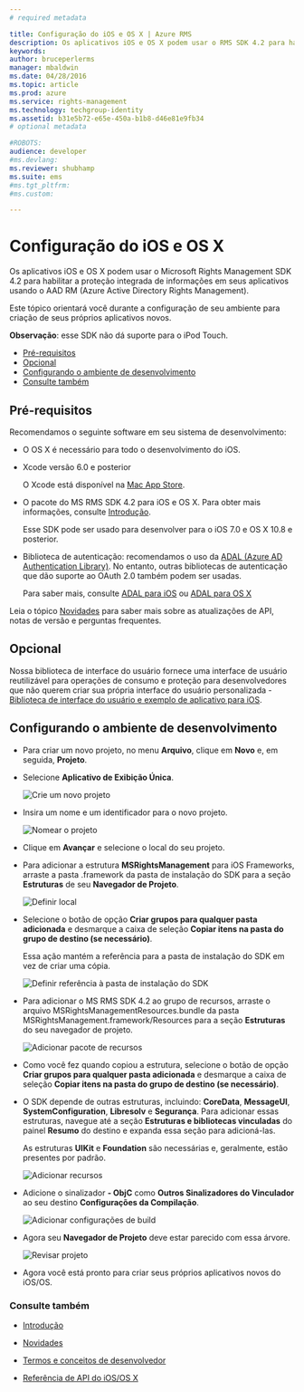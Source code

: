 ```yaml
---
# required metadata

title: Configuração do iOS e OS X | Azure RMS
description: Os aplicativos iOS e OS X podem usar o RMS SDK 4.2 para habilitar a proteção integrada de informações em seus aplicativos usando o AAD RM.
keywords:
author: bruceperlerms
manager: mbaldwin
ms.date: 04/28/2016
ms.topic: article
ms.prod: azure
ms.service: rights-management
ms.technology: techgroup-identity
ms.assetid: b31e5b72-e65e-450a-b1b8-d46e81e9fb34
# optional metadata

#ROBOTS:
audience: developer
#ms.devlang:
ms.reviewer: shubhamp
ms.suite: ems
#ms.tgt_pltfrm:
#ms.custom:

---
```


# Configuração do iOS e OS X

Os aplicativos iOS e OS X podem usar o Microsoft Rights Management SDK 4.2 para habilitar a proteção integrada de informações em seus aplicativos usando o AAD RM (Azure Active Directory Rights Management).

Este tópico orientará você durante a configuração de seu ambiente para criação de seus próprios aplicativos novos.

**Observação**: esse SDK não dá suporte para o iPod Touch.


-   [Pré-requisitos](#prerequisites)
-   [Opcional](#optional)
-   [Configurando o ambiente de desenvolvimento](#configuring_your_development_environment)
-   [Consulte também](#see_also)

## Pré-requisitos

Recomendamos o seguinte software em seu sistema de desenvolvimento:

-   O OS X é necessário para todo o desenvolvimento do iOS.
-   Xcode versão 6.0 e posterior

    O Xcode está disponível na [Mac App Store](https://developer.apple.com/technologies/mac/).

-   O pacote do MS RMS SDK 4.2 para iOS e OS X. Para obter mais informações, consulte [Introdução](get-started.md).

    Esse SDK pode ser usado para desenvolver para o iOS 7.0 e OS X 10.8 e posterior.

-   Biblioteca de autenticação: recomendamos o uso da [ADAL (Azure AD Authentication Library)](https://msdn.microsoft.com/en-us/library/jj573266.aspx). No entanto, outras bibliotecas de autenticação que dão suporte ao OAuth 2.0 também podem ser usadas.

    Para saber mais, consulte [ADAL para iOS](https://github.com/MSOpenTech/azure-activedirectory-library-for-ios) ou [ADAL para OS X](https://github.com/MSOpenTech/azure-activedirectory-library-for-ios/tree/OSXUniversal)

Leia o tópico [Novidades](release-notes.md) para saber mais sobre as atualizações de API, notas de versão e perguntas frequentes.

## Opcional

Nossa biblioteca de interface do usuário fornece uma interface de usuário reutilizável para operações de consumo e proteção para desenvolvedores que não querem criar sua própria interface do usuário personalizada - [Biblioteca de interface do usuário e exemplo de aplicativo para iOS](https://github.com/AzureAD/rms-sdk-ui-for-ios).

## Configurando o ambiente de desenvolvimento

-   Para criar um novo projeto, no menu **Arquivo**, clique em **Novo** e, em seguida, **Projeto**.
-   Selecione **Aplicativo de Exibição Única**.

    ![Crie um novo projeto](../media/iOS-Project.png)

-   Insira um nome e um identificador para o novo projeto.

    ![Nomear o projeto](../media/iOS-project-options.png)

-   Clique em **Avançar** e selecione o local do seu projeto.
-   Para adicionar a estrutura **MSRightsManagement** para iOS Frameworks, arraste a pasta .framework da pasta de instalação do SDK para a seção **Estruturas** de seu **Navegador de Projeto**.

    ![Definir local](../media/ios-add-dependencies-01a.png)

-   Selecione o botão de opção **Criar grupos para qualquer pasta adicionada** e desmarque a caixa de seleção **Copiar itens na pasta do grupo de destino (se necessário)**.

    Essa ação mantém a referência para a pasta de instalação do SDK em vez de criar uma cópia.

    ![Definir referência à pasta de instalação do SDK](../media/iOS-create-groups.png)

-   Para adicionar o MS RMS SDK 4.2 ao grupo de recursos, arraste o arquivo MSRightsManagementResources.bundle da pasta MSRightsManagement.framework/Resources para a seção **Estruturas** do seu navegador de projeto.

    ![Adicionar pacote de recursos](../media/iOS-add-resource-bundle-02a.png)

-   Como você fez quando copiou a estrutura, selecione o botão de opção **Criar grupos para qualquer pasta adicionada** e desmarque a caixa de seleção **Copiar itens na pasta do grupo de destino (se necessário)**.
-   O SDK depende de outras estruturas, incluindo: **CoreData**, **MessageUI**, **SystemConfiguration**, **Libresolv** e **Segurança**. Para adicionar essas estruturas, navegue até a seção **Estruturas e bibliotecas vinculadas** do painel **Resumo** do destino e expanda essa seção para adicioná-las.

    As estruturas **UIKit** e **Foundation** são necessárias e, geralmente, estão presentes por padrão.

    ![Adicionar recursos](../media/iOS-add-libraries.png)

-   Adicione o sinalizador **- ObjC** como **Outros Sinalizadores do Vinculador** ao seu destino **Configurações da Compilação**.

    ![Adicionar configurações de build](../media/iOS-linker-flags.png)

-   Agora seu **Navegador de Projeto** deve estar parecido com essa árvore.

    ![Revisar projeto](../media/iOS-verify-setup-01a.png)

-   Agora você está pronto para criar seus próprios aplicativos novos do iOS/OS.

### Consulte também

* [Introdução](get-started.md)

* [Novidades](release-notes.md)

* [Termos e conceitos de desenvolvedor](core-concepts.md)

* [Referência de API do iOS/OS X](/rights-management/sdk/4.2/api/ios/ios)

 

 





<!--HONumber=Apr16_HO4-->


